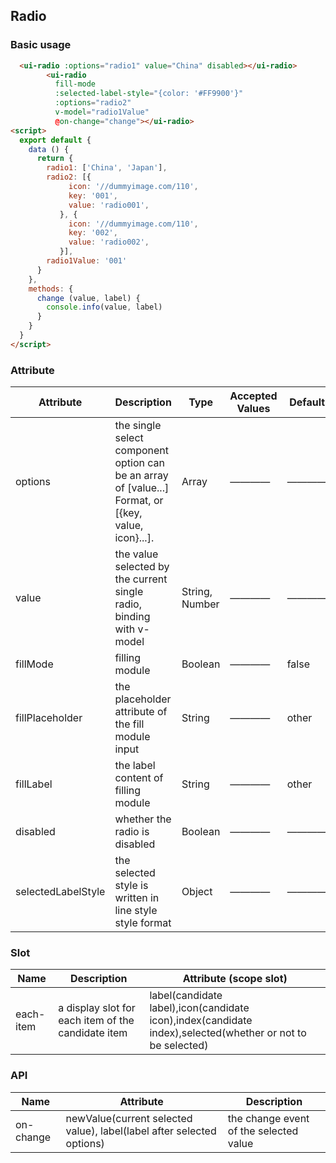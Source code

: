## Radio

### Basic usage

```html
  <ui-radio :options="radio1" value="China" disabled></ui-radio>
        <ui-radio
          fill-mode
          :selected-label-style="{color: '#FF9900'}"
          :options="radio2"
          v-model="radio1Value"
          @on-change="change"></ui-radio>
<script>
  export default {
    data () {
      return {
        radio1: ['China', 'Japan'],
        radio2: [{
             icon: '//dummyimage.com/110',
             key: '001',
             value: 'radio001',
           }, {
             icon: '//dummyimage.com/110',
             key: '002',
             value: 'radio002',
           }],
        radio1Value: '001'
      }
    },
    methods: {
      change (value, label) {
        console.info(value, label)
      }
    }
  }
</script>
```
### Attribute

| Attribute      | Description    | Type      | Accepted Values	       | Default   |
|---------- |-------- |---------- |------------ |-------- |
|options | the single select component option can be an array of [value...] Format, or [{key, value, icon}...]. |Array |————|———— |
|value | the value selected by the current single radio, binding with v-model |String, Number |————|———— |
|fillMode | filling module |Boolean |————|false |
|fillPlaceholder | the placeholder attribute of the fill module input |String |————|other |
|fillLabel | the label content of filling module |String |————|other |
|disabled | whether the radio is disabled |Boolean |————|———— |
|selectedLabelStyle | the selected style is written in line style style format |Object |————|———— |

### Slot

| Name      | Description    | Attribute (scope slot) |
|---------- |-------- |-------- |
|each-item | a display slot for each item of the candidate item |label(candidate label),icon(candidate icon),index(candidate index),selected(whether or not to be selected)|

### API

| Name      | Attribute    | Description    |
|---------- |-------- |-------- |
|on-change | newValue(current selected value), label(label after selected options) | the change event of the selected value |
